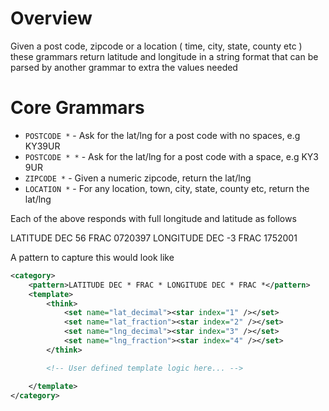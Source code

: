 # Overview
Given a post code, zipcode or a location ( time, city, state, county etc ) these grammars return latitude and longitude in a string format that can be parsed by another grammar to extra the values needed

# Core Grammars

* `POSTCODE *` - Ask for the lat/lng for a post code with no spaces, e.g KY39UR
* `POSTCODE * *` - Ask for the lat/lng for a post code with a space, e.g KY3 9UR
* `ZIPCODE *` - Given a numeric zipcode, return the lat/lng
* `LOCATION *` - For any location, town, city, state, county etc, return the lat/lng

Each of the above responds with full longitude and latitude as follows

LATITUDE DEC 56 FRAC 0720397 LONGITUDE DEC -3 FRAC 1752001

A pattern to capture this would look like

```xml
<category>
    <pattern>LATITUDE DEC * FRAC * LONGITUDE DEC * FRAC *</pattern>
    <template>
        <think>
            <set name="lat_decimal"><star index="1" /></set>
            <set name="lat_fraction"><star index="2" /></set>
            <set name="lng_decimal"><star index="3" /></set>
            <set name="lng_fraction"><star index="4" /></set>
        </think>

        <!-- User defined template logic here... -->

    </template>
</category>
